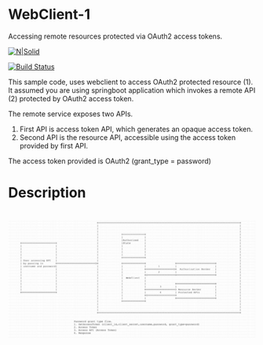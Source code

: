 # WebClient-1

Accessing remote resources protected via OAuth2 access tokens.

[![N|Solid](https://cldup.com/dTxpPi9lDf.thumb.png)](https://nodesource.com/products/nsolid)

[![Build Status](https://travis-ci.org/joemccann/dillinger.svg?branch=master)](https://travis-ci.org/joemccann/dillinger)

This sample code, uses webclient to access OAuth2 protected resource (1). It assumed you are using springboot application which invokes a remote API (2) protected by OAuth2 access token.

The remote service exposes two APIs. 
1) First API is access token API, which generates an opaque access token.
2) Second API is the resource API, accessible using the access token provided by first API.

The access token provided is OAuth2 (grant_type = password)

# Description

# 
![Sequence Flow](WebClient-1.png)
